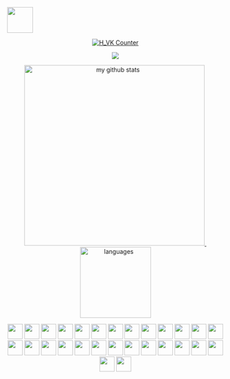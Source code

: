<div >
<!-- top left -->
<a href="#">
    <img src="https://s1.ax1x.com/2020/10/09/0rnzJH.gif" width="60" height="60"/>
</a>

<a href="https://blog.hvkcoder.me/love">
    <p align="center">
        <img src="https://count.getloli.com/get/@SilenceHVK?theme=gelbooru" alt="H_VK Counter" />
    </p>
</a>

<!-- thropy -->
<a href="https://blog.hvkcoder.me/love">
    <p align="center">
        <img src="https://github-profile-trophy.vercel.app/?username=SilenceHVK&column=7&theme=onedark"/>
    </p>
</a>

<!-- status codes -->
<a align="center" href="https://blog.hvkcoder.me/love">
    <p align="center">
    <img src="https://github-readme-stats.vercel.app/api?username=SilenceHVK&show_icons=true&theme=tokyonight" alt="my github stats" width="420"/>&nbsp;<img src="https://github-readme-stats.vercel.app/api/top-langs/?username=SilenceHVK&layout=compact&theme=tokyonight" alt="languages" height="165">
    </p>
</a>

<!-- programming langs i work-->
<p align="center">
<img src="https://blog.hvkcoder.me/icons/html5/html5-original.svg" width="35px" height="35px"/>
<img src="https://blog.hvkcoder.me/icons/css3/css3-original.svg" width="35px" height="35px"/>
<img src="https://blog.hvkcoder.me/icons/javascript/javascript-original.svg" width="35px" height="35px"/>
<img src="https://blog.hvkcoder.me/icons/typescript/typescript-original.svg" width="35px" height="35px"/>
<img src="https://blog.hvkcoder.me/icons/nodejs/nodejs-original.svg" width="35px" height="35px"/>
<img src="https://blog.hvkcoder.me/icons/angularjs/angularjs-original.svg" width="35px" height="35px"/>
<img src="https://blog.hvkcoder.me/icons/react/react-original.svg" width="35px" height="35px"/>
<img src="https://blog.hvkcoder.me/icons/vuejs/vuejs-original.svg" width="35px" height="35px"/>
<img src="https://blog.hvkcoder.me/icons/npm/npm-original-wordmark.svg" width="35px" height="35px"/> 
<img src="https://blog.hvkcoder.me/icons/webpack/webpack-original.svg" width="35px" height="35px"/>
<img src="https://blog.hvkcoder.me/icons/gulp/gulp-plain.svg" width="35px" height="35px"/>
<img src="https://blog.hvkcoder.me/icons/yarn/yarn-original.svg" width="35px" height="35px"/>
<img src="https://blog.hvkcoder.me/icons/nginx/nginx-original.svg" width="35px" height="35px"/>
<img src="https://blog.hvkcoder.me/icons/csharp/csharp-original.svg" width="35px" height="35px"/>
<img src="https://blog.hvkcoder.me/icons/java/java-original.svg" width="35px" height="35px"/>
<img src="https://blog.hvkcoder.me/icons/scala/scala-original.svg" width="35px" height="35px"/>
<img src="https://blog.hvkcoder.me/icons/swift/swift-original.svg" width="35px" height="35px"/>
<img src="https://blog.hvkcoder.me/icons/flutter/flutter-original.svg" width="35px" height="35px"/>
<img src="https://blog.hvkcoder.me/icons/python/python-original.svg" width="35px" height="35px"/>
<img src="https://blog.hvkcoder.me/icons/go/go-original.svg" width="35px" height="35px"/>
<img src="https://blog.hvkcoder.me/icons/android/android-original.svg" width="35px" height="35px"/>
<img src="https://blog.hvkcoder.me/icons/apple/apple-original.svg" width="35px" height="35px"/>
<img src="https://blog.hvkcoder.me/icons/github/github-original.svg" width="35px" height="35px"/>
<img src="https://blog.hvkcoder.me/icons/gitlab/gitlab-original.svg" width="35px" height="35px"/>
<img src="https://blog.hvkcoder.me/icons/mysql/mysql-original.svg" width="35px" height="35px"/>
<img src="https://blog.hvkcoder.me/icons/postgresql/postgresql-original.svg" width="35px" height="35px"/>
<img src="https://blog.hvkcoder.me/icons/redis/redis-original.svg" width="35px" height="35px"/>
<img src="https://blog.hvkcoder.me/icons/mongodb/mongodb-original.svg" width="35px" height="35px"/>
</p>
